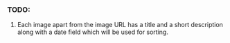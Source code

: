 ### TODO: 
1. Each image apart from the image URL has a title and a short description along with a date field which will be used for sorting.
